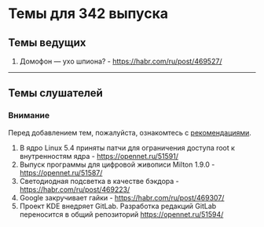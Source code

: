 # Темы для 342 выпуска
## Темы ведущих

1. Домофон — ухо шпиона? - https://habr.com/ru/post/469527/

---

## Темы слушателей
### Внимание
Перед добавлением тем, пожалуйста, ознакомтесь с [рекомендациями](Recommendations_for_the_proposed_topics.md).

1. В ядро Linux 5.4 приняты патчи для ограничения доступа root к внутренностям ядра - https://opennet.ru/51591/
1. Выпуск программы для цифровой живописи Milton 1.9.0 - https://opennet.ru/51587/
1. Светодиодная подсветка в качестве бэкдора - https://habr.com/ru/post/469223/
1. Google закручивает гайки - https://habr.com/ru/post/469307/
1. Проект KDE внедряет GitLab. Разработка редакций GitLab  переносится в общий репозиторий https://opennet.ru/51594/
